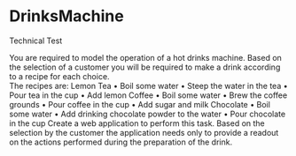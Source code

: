 # DrinksMachine

Technical Test

You are required to model the operation of a hot drinks machine.  Based on the selection of a customer you will be required to make a drink according to a recipe for each choice.  
The recipes are:
Lemon Tea
•	Boil some water
•	Steep the water in the tea
•	Pour tea in the cup
•	Add lemon
Coffee
•	Boil some water
•	Brew the coffee grounds
•	Pour coffee in the cup
•	Add sugar and milk
Chocolate
•	Boil some water
•	Add drinking chocolate powder to the water
•	Pour chocolate in the cup
Create a web application to perform this task.
Based on the selection by the customer the application needs only to provide a readout on the actions performed during the preparation of the drink.